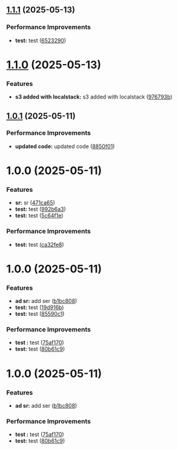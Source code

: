## [1.1.1](https://github.com/leocodeio-spectral/sp-be-manger/compare/v1.1.0...v1.1.1) (2025-05-13)


### Performance Improvements

* **test:** test ([6523290](https://github.com/leocodeio-spectral/sp-be-manger/commit/652329017fef8c96a16ceea138a250e35e36ad04))

# [1.1.0](https://github.com/leocodeio-spectral/sp-be-manger/compare/v1.0.1...v1.1.0) (2025-05-13)


### Features

* **s3 added with localstack:** s3 added with localstack ([976793b](https://github.com/leocodeio-spectral/sp-be-manger/commit/976793beb01f247cf584b97a4083406cd75d060e))

## [1.0.1](https://github.com/leocodeio-spectral/sp-be-manger/compare/v1.0.0...v1.0.1) (2025-05-11)


### Performance Improvements

* **updated code:** updated code ([8850f01](https://github.com/leocodeio-spectral/sp-be-manger/commit/8850f01933a185c6df2647447e41f816f65a451f))

# 1.0.0 (2025-05-11)


### Features

* **sr:** sr ([471ca65](https://github.com/leocodeio-spectral/sp-be-manger/commit/471ca65b73d234c995ee45097f556c1d64c746ba))
* **test:** test ([992b6a3](https://github.com/leocodeio-spectral/sp-be-manger/commit/992b6a35aa347f610bea1ca02d147808d46e0b79))
* **test:** test ([5c64f1e](https://github.com/leocodeio-spectral/sp-be-manger/commit/5c64f1e3eec109882f571be3942d028a9c12871d))


### Performance Improvements

* **test:** test ([ca32fe8](https://github.com/leocodeio-spectral/sp-be-manger/commit/ca32fe8c6e10a0438aa21834a41935b3adf6705f))

# 1.0.0 (2025-05-11)


### Features

* **ad sr:** add ser ([b1bc808](https://github.com/leocodeio/common-njs/commit/b1bc808e9ce90ba89f0e34dd33c773c0d3c394a1))
* **test:** test ([19d916b](https://github.com/leocodeio/common-njs/commit/19d916b491c96c29c91259805c1d980b02105bd8))
* **test:** test ([85590c1](https://github.com/leocodeio/common-njs/commit/85590c14f795d93e34df437407583add3ec35561))


### Performance Improvements

* **test :** test ([75af170](https://github.com/leocodeio/common-njs/commit/75af170992609472d24dde3d9573bab7960ae87f))
* **test:** test ([80b61c9](https://github.com/leocodeio/common-njs/commit/80b61c94ab83adf33abd5e11db2f1e6c1bb054cd))

# 1.0.0 (2025-05-11)


### Features

* **ad sr:** add ser ([b1bc808](https://github.com/leocodeio/common-njs/commit/b1bc808e9ce90ba89f0e34dd33c773c0d3c394a1))


### Performance Improvements

* **test :** test ([75af170](https://github.com/leocodeio/common-njs/commit/75af170992609472d24dde3d9573bab7960ae87f))
* **test:** test ([80b61c9](https://github.com/leocodeio/common-njs/commit/80b61c94ab83adf33abd5e11db2f1e6c1bb054cd))

